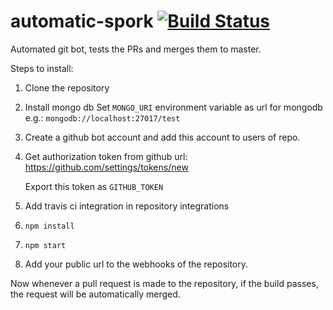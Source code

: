 # automatic-spork [![Build Status](https://travis-ci.org/AnshulMalik/automatic-spork.svg?branch=master)](https://travis-ci.org/AnshulMalik/automatic-spork)
Automated git bot, tests the PRs and merges them to master.

Steps to install:

1.  Clone the repository
2.  Install mongo db
    Set ```MONGO_URI``` environment variable as url for mongodb e.g.: ```mongodb://localhost:27017/test```
3.  Create a github bot account and add this account to users of repo.
4.  Get authorization token from github url: https://github.com/settings/tokens/new

    Export this token as  ```GITHUB_TOKEN```
5.  Add travis ci integration in repository integrations
6.  ```npm install```
7.  ```npm start```
8.  Add your public url to the webhooks of the repository.


Now whenever a pull request is made to the repository, if the build passes, the request will be automatically merged.
